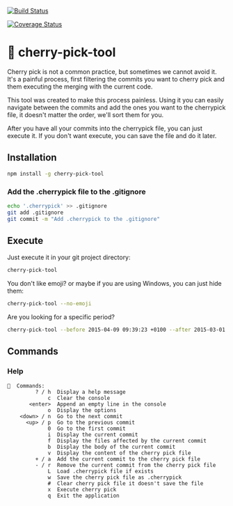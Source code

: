[![Build Status](https://travis-ci.org/DefinityLabs/cherry-pick-tool.svg?branch=master)](https://travis-ci.org/DefinityLabs/cherry-pick-tool)

[![Coverage Status](https://coveralls.io/repos/github/DefinityLabs/cherry-pick-tool/badge.svg?branch=master)](https://coveralls.io/github/DefinityLabs/cherry-pick-tool?branch=master)

# 🍒 cherry-pick-tool

Cherry pick is not a common practice, but sometimes we cannot avoid it. It's a painful process, first filtering the commits you want to cherry pick and them executing the merging with the current code.

This tool was created to make this process painless. Using it you can easily navigate between the commits and add the ones you want to the cherrypick file, it doesn't matter the order, we'll sort them for you.

After you have all your commits into the cherrypick file, you can just execute it. If you don't want execute, you can save the file and do it later.

## Installation

```bash
npm install -g cherry-pick-tool
```

### Add the .cherrypick file to the .gitignore

```bash
echo '.cherrypick' >> .gitignore
git add .gitignore
git commit -m "Add .cherrypick to the .gitignore"
```

## Execute
Just execute it in your git project directory:

```bash
cherry-pick-tool
```

You don't like emoji? or maybe if you are using Windows, you can just hide them:

```bash
cherry-pick-tool --no-emoji
```

Are you looking for a specific period?

```bash
cherry-pick-tool --before 2015-04-09 09:39:23 +0100 --after 2015-03-01
```

## Commands

### Help

```
🤔  Commands:
         ? / h  Display a help message
             c  Clear the console
       <enter>  Append an empty line in the console
             o  Display the options
    <down> / n  Go to the next commit
      <up> / p  Go to the previous commit
             0  Go to the first commit
             i  Display the current commit
             f  Display the files affected by the current commit
             b  Display the body of the current commit
             v  Display the content of the cherry pick file
         + / a  Add the current commit to the cherry pick file
         - / r  Remove the current commit from the cherry pick file
             L  Load .cherrypick file if exists
             w  Save the cherry pick file as .cherrypick
             #  Clear cherry pick file it doesn't save the file
             x  Execute cherry pick
             q  Exit the application
```

